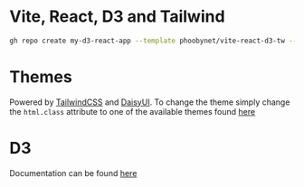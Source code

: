 # Vite, React, D3 and Tailwind

```bash
gh repo create my-d3-react-app --template phoobynet/vite-react-d3-tw --private --clone
```

# Themes

Powered by [TailwindCSS](https://tailwindcss.com/docs/guides/vite) and [DaisyUI](https://daisyui.com/).  To change the theme simply change the `html.class` attribute to one of the available themes found [here](https://daisyui.com/docs/themes/) 

# D3

Documentation can be found [here](https://github.com/d3/d3/wiki)



